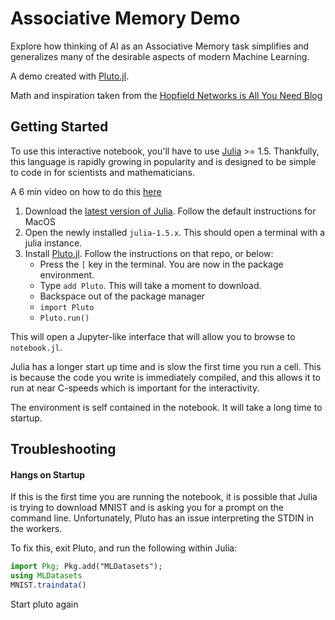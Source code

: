 # Associative Memory Demo

Explore how thinking of AI as an Associative Memory task simplifies and generalizes many of the desirable aspects of modern Machine Learning.

A demo created with [Pluto.jl](https://github.com/fonsp/Pluto.jl).

Math and inspiration taken from the [Hopfield Networks is All You Need Blog](https://ml-jku.github.io/hopfield-layers/)


## Getting Started
To use this interactive notebook, you'll have to use [Julia](https://julialang.org/downloads/) >= 1.5. Thankfully, this language is rapidly growing in popularity and is designed to be simple to code in for scientists and mathematicians.

A 6 min video on how to do this [here](https://www.youtube.com/watch?v=OOjKEgbt8AI)

1. Download the [latest version of Julia](https://julialang.org/downloads/). Follow the default instructions for MacOS
2. Open the newly installed `julia-1.5.x`. This should open a terminal with a julia instance.
3. Install [Pluto.jl](https://github.com/fonsp/Pluto.jl). Follow the instructions on that repo, or below:
    - Press the `[` key in the terminal. You are now in the package environment.
    - Type `add Pluto`. This will take a moment to download.
    - Backspace out of the package manager
    - `import Pluto`
    - `Pluto.run()`

This will open a Jupyter-like interface that will allow you to browse to `notebook.jl`.

Julia has a longer start up time and is slow the first time you run a cell. This is because the code you write is immediately compiled, and this allows it to run at near C-speeds which is important for the interactivity.

The environment is self contained in the notebook. It will take a long time to startup.

## Troubleshooting

#### Hangs on Startup
If this is the first time you are running the notebook, it is possible that Julia is trying to download MNIST and is asking you for a prompt on the command line. Unfortunately, Pluto has an issue interpreting the STDIN in the workers. 

To fix this, exit Pluto, and run the following within Julia:

``` julia
import Pkg; Pkg.add("MLDatasets");
using MLDatasets
MNIST.traindata()
```

Start pluto again
